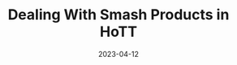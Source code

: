 ---
title: "Dealing With Smash Products in HoTT"
collection: talks
type: "Talk"
permalink: /talks/sthlm-gbg-smash
venue: "Stockholm–Göteborg joint type theory seminar"
date: 2023-04-12
location: "Gothenburg, Sweden"
---